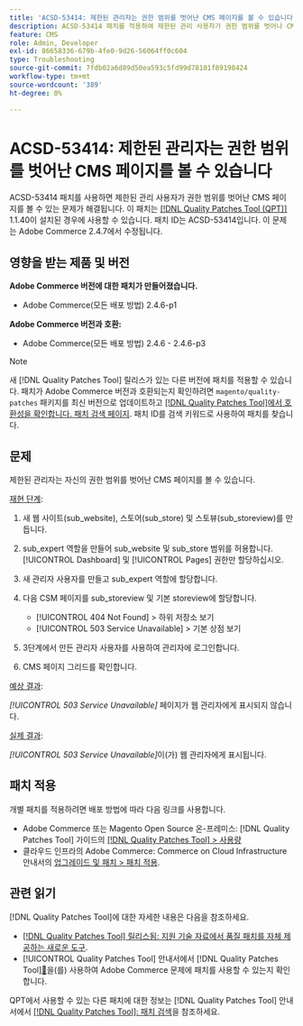```yaml
---
title: 'ACSD-53414: 제한된 관리자는 권한 범위를 벗어난 CMS 페이지를 볼 수 있습니다'
description: ACSD-53414 패치를 적용하여 제한된 관리 사용자가 권한 범위를 벗어나 CMS 페이지를 볼 수 있는 Adobe Commerce 문제를 해결합니다.
feature: CMS
role: Admin, Developer
exl-id: 86658336-679b-4fe0-9d26-56064ff0c604
type: Troubleshooting
source-git-commit: 7fdb02a6d89d50ea593c5fd99d78101f89198424
workflow-type: tm+mt
source-wordcount: '389'
ht-degree: 0%

---
```


# ACSD-53414: 제한된 관리자는 권한 범위를 벗어난 CMS 페이지를 볼 수 있습니다

ACSD-53414 패치를 사용하면 제한된 관리 사용자가 권한 범위를 벗어난 CMS 페이지를 볼 수 있는 문제가 해결됩니다. 이 패치는 [[!DNL Quality Patches Tool (QPT)]](https://experienceleague.adobe.com/en/docs/commerce-operations/tools/quality-patches-tool/quality-patches-tool-to-self-serve-quality-patches) 1.1.40이 설치된 경우에 사용할 수 있습니다. 패치 ID는 ACSD-53414입니다. 이 문제는 Adobe Commerce 2.4.7에서 수정됩니다.

## 영향을 받는 제품 및 버전

**Adobe Commerce 버전에 대한 패치가 만들어졌습니다.**

* Adobe Commerce(모든 배포 방법) 2.4.6-p1

**Adobe Commerce 버전과 호환:**

* Adobe Commerce(모든 배포 방법) 2.4.6 - 2.4.6-p3

>[!NOTE]
>
>새 [!DNL Quality Patches Tool] 릴리스가 있는 다른 버전에 패치를 적용할 수 있습니다. 패치가 Adobe Commerce 버전과 호환되는지 확인하려면 `magento/quality-patches` 패키지를 최신 버전으로 업데이트하고 [[!DNL Quality Patches Tool]에서 호환성을 확인합니다. 패치 검색 페이지](https://experienceleague.adobe.com/tools/commerce-quality-patches/index.html). 패치 ID를 검색 키워드로 사용하여 패치를 찾습니다.

## 문제

제한된 관리자는 자신의 권한 범위를 벗어난 CMS 페이지를 볼 수 있습니다.

<u>재현 단계</u>:

1. 새 웹 사이트(sub_website), 스토어(sub_store) 및 스토뷰(sub_storeview)를 만듭니다.
1. sub_expert 역할을 만들어 sub_website 및 sub_store 범위를 허용합니다. [!UICONTROL Dashboard] 및 [!UICONTROL Pages] 권한만 할당하십시오.
1. 새 관리자 사용자를 만들고 sub_expert 역할에 할당합니다.
1. 다음 CSM 페이지를 sub_storeview 및 기본 storeview에 할당합니다.

   * [!UICONTROL 404 Not Found] > 하위 저장소 보기
   * [!UICONTROL 503 Service Unavailable] > 기본 상점 보기

1. 3단계에서 만든 관리자 사용자를 사용하여 관리자에 로그인합니다.
1. CMS 페이지 그리드를 확인합니다.

<u>예상 결과</u>:

*[!UICONTROL 503 Service Unavailable]* 페이지가 웹 관리자에게 표시되지 않습니다.

<u>실제 결과</u>:

*[!UICONTROL 503 Service Unavailable]*&#x200B;이(가) 웹 관리자에게 표시됩니다.

## 패치 적용

개별 패치를 적용하려면 배포 방법에 따라 다음 링크를 사용합니다.

* Adobe Commerce 또는 Magento Open Source 온-프레미스: [!DNL Quality Patches Tool] 가이드의 [[!DNL Quality Patches Tool] > 사용량](/help/tools/quality-patches-tool/usage.md)
* 클라우드 인프라의 Adobe Commerce: Commerce on Cloud Infrastructure 안내서의 [업그레이드 및 패치 > 패치 적용](https://experienceleague.adobe.com/docs/commerce-cloud-service/user-guide/develop/upgrade/apply-patches.html).

## 관련 읽기

[!DNL Quality Patches Tool]에 대한 자세한 내용은 다음을 참조하세요.

* [[!DNL Quality Patches Tool] 릴리스됨: 지원 기술 자료에서 품질 패치를 자체 제공하는 새로운 도구](https://experienceleague.adobe.com/en/docs/commerce-operations/tools/quality-patches-tool/quality-patches-tool-to-self-serve-quality-patches).
* [!UICONTROL Quality Patches Tool] 안내서에서  [!DNL Quality Patches Tool][&#128279;](/help/tools/quality-patches-tool/patches-available-in-qpt/check-patch-for-magento-issue-with-magento-quality-patches.md)을(를) 사용하여 Adobe Commerce 문제에 패치를 사용할 수 있는지 확인합니다.


QPT에서 사용할 수 있는 다른 패치에 대한 정보는 [!DNL Quality Patches Tool] 안내서에서 [[!DNL Quality Patches Tool]: 패치 검색](https://experienceleague.adobe.com/tools/commerce-quality-patches/index.html)을 참조하세요.
